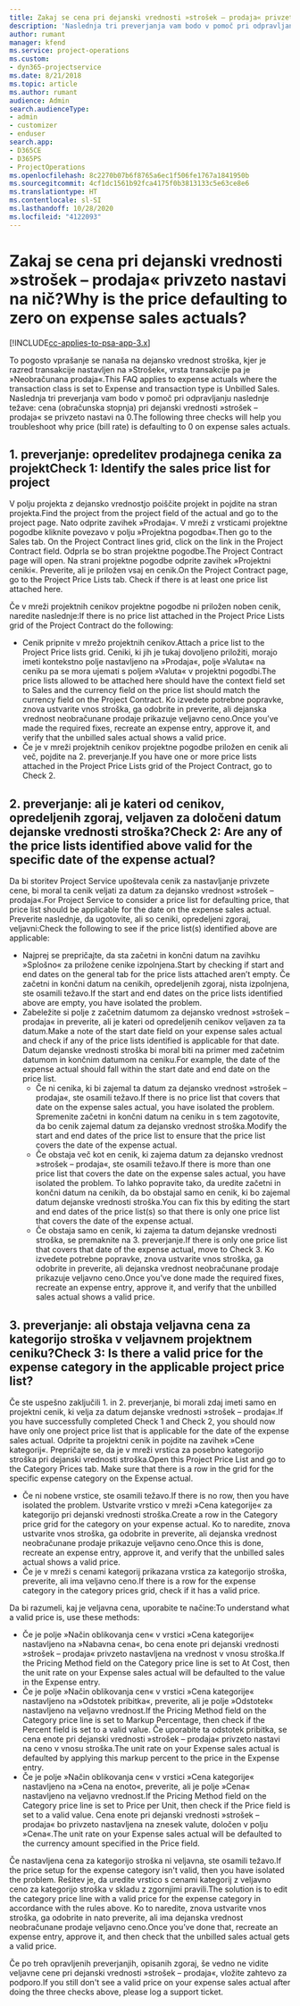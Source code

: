 ```yaml
---
title: Zakaj se cena pri dejanski vrednosti »strošek – prodaja« privzeto nastavi na nič?
description: 'Naslednja tri preverjanja vam bodo v pomoč pri odpravljanju naslednje težave: cena pri dejanski vrednosti »strošek – prodaja« se privzeto nastavi na 0.'
author: rumant
manager: kfend
ms.service: project-operations
ms.custom:
- dyn365-projectservice
ms.date: 8/21/2018
ms.topic: article
ms.author: rumant
audience: Admin
search.audienceType:
- admin
- customizer
- enduser
search.app:
- D365CE
- D365PS
- ProjectOperations
ms.openlocfilehash: 8c2270b07b6f8765a6ec1f506fe1767a1841950b
ms.sourcegitcommit: 4cf1dc1561b92fca4175f0b3813133c5e63ce8e6
ms.translationtype: HT
ms.contentlocale: sl-SI
ms.lasthandoff: 10/28/2020
ms.locfileid: "4122093"
---
```

# <a name="why-is-the-price-defaulting-to-zero-on-expense-sales-actuals"></a><span data-ttu-id="2b4c9-103">Zakaj se cena pri dejanski vrednosti »strošek – prodaja« privzeto nastavi na nič?</span><span class="sxs-lookup"><span data-stu-id="2b4c9-103">Why is the price defaulting to zero on expense sales actuals?</span></span>

[!INCLUDE[cc-applies-to-psa-app-3.x](../includes/cc-applies-to-psa-app-3x.md)]

<span data-ttu-id="2b4c9-104">To pogosto vprašanje se nanaša na dejansko vrednost stroška, kjer je razred transakcije nastavljen na »Strošek«, vrsta transakcije pa je »Neobračunana prodaja«.</span><span class="sxs-lookup"><span data-stu-id="2b4c9-104">This FAQ applies to expense actuals where the transaction class is set to Expense and transaction type is Unbilled Sales.</span></span> <span data-ttu-id="2b4c9-105">Naslednja tri preverjanja vam bodo v pomoč pri odpravljanju naslednje težave: cena (obračunska stopnja) pri dejanski vrednosti »strošek – prodaja« se privzeto nastavi na 0.</span><span class="sxs-lookup"><span data-stu-id="2b4c9-105">The following three checks will help you troubleshoot why price (bill rate) is defaulting to 0 on expense sales actuals.</span></span>

## <a name="check-1-identify-the-sales-price-list-for-project"></a><span data-ttu-id="2b4c9-106">1. preverjanje: opredelitev prodajnega cenika za projekt</span><span class="sxs-lookup"><span data-stu-id="2b4c9-106">Check 1: Identify the sales price list for project</span></span>

<span data-ttu-id="2b4c9-107">V polju projekta z dejansko vrednostjo poiščite projekt in pojdite na stran projekta.</span><span class="sxs-lookup"><span data-stu-id="2b4c9-107">Find the project from the project field of the actual and go to the project page.</span></span> <span data-ttu-id="2b4c9-108">Nato odprite zavihek »Prodaja«. V mreži z vrsticami projektne pogodbe kliknite povezavo v polju »Projektna pogodba«.</span><span class="sxs-lookup"><span data-stu-id="2b4c9-108">Then go to the Sales tab. On the Project Contract lines grid, click on the link in the Project Contract field.</span></span> <span data-ttu-id="2b4c9-109">Odprla se bo stran projektne pogodbe.</span><span class="sxs-lookup"><span data-stu-id="2b4c9-109">The Project Contract page will open.</span></span> <span data-ttu-id="2b4c9-110">Na strani projektne pogodbe odprite zavihek »Projektni ceniki«. Preverite, ali je priložen vsaj en cenik.</span><span class="sxs-lookup"><span data-stu-id="2b4c9-110">On the Project Contract page, go to the Project Price Lists tab. Check if there is at least one price list attached here.</span></span>

<span data-ttu-id="2b4c9-111">Če v mreži projektnih cenikov projektne pogodbe ni priložen noben cenik, naredite naslednje:</span><span class="sxs-lookup"><span data-stu-id="2b4c9-111">If there is no price list attached in the Project Price Lists grid of the Project Contract do the following:</span></span>

- <span data-ttu-id="2b4c9-112">Cenik pripnite v mrežo projektnih cenikov.</span><span class="sxs-lookup"><span data-stu-id="2b4c9-112">Attach a price list to the Project Price lists grid.</span></span> <span data-ttu-id="2b4c9-113">Ceniki, ki jih je tukaj dovoljeno priložiti, morajo imeti kontekstno polje nastavljeno na »Prodaja«, polje »Valuta« na ceniku pa se mora ujemati s poljem »Valuta« v projektni pogodbi.</span><span class="sxs-lookup"><span data-stu-id="2b4c9-113">The price lists allowed to be attached here should have the context field set to Sales and the currency field on the price list should match the currency field on the Project Contract.</span></span> <span data-ttu-id="2b4c9-114">Ko izvedete potrebne popravke, znova ustvarite vnos stroška, ga odobrite in preverite, ali dejanska vrednost neobračunane prodaje prikazuje veljavno ceno.</span><span class="sxs-lookup"><span data-stu-id="2b4c9-114">Once you’ve made the required fixes, recreate an expense entry, approve it, and verify that the unbilled sales actual shows a valid price.</span></span>
- <span data-ttu-id="2b4c9-115">Če je v mreži projektnih cenikov projektne pogodbe priložen en cenik ali več, pojdite na 2. preverjanje.</span><span class="sxs-lookup"><span data-stu-id="2b4c9-115">If you have one or more price lists attached in the Project Price Lists grid of the Project Contract, go to Check 2.</span></span>

## <a name="check-2-are-any-of-the-price-lists-identified-above-valid-for-the-specific-date-of-the-expense-actual"></a><span data-ttu-id="2b4c9-116">2. preverjanje: ali je kateri od cenikov, opredeljenih zgoraj, veljaven za določeni datum dejanske vrednosti stroška?</span><span class="sxs-lookup"><span data-stu-id="2b4c9-116">Check 2: Are any of the price lists identified above valid for the specific date of the expense actual?</span></span>

<span data-ttu-id="2b4c9-117">Da bi storitev Project Service upoštevala cenik za nastavljanje privzete cene, bi moral ta cenik veljati za datum za dejansko vrednost »strošek – prodaja«.</span><span class="sxs-lookup"><span data-stu-id="2b4c9-117">For Project Service to consider a price list for defaulting price, that price list should be applicable for the date on the expense sales actual.</span></span> <span data-ttu-id="2b4c9-118">Preverite naslednje, da ugotovite, ali so ceniki, opredeljeni zgoraj, veljavni:</span><span class="sxs-lookup"><span data-stu-id="2b4c9-118">Check the following to see if the price list(s) identified above are applicable:</span></span>

- <span data-ttu-id="2b4c9-119">Najprej se prepričajte, da sta začetni in končni datum na zavihku »Splošno« za priložene cenike izpolnjena.</span><span class="sxs-lookup"><span data-stu-id="2b4c9-119">Start by checking if start and end dates on the general tab for the price lists attached aren’t empty.</span></span> <span data-ttu-id="2b4c9-120">Če začetni in končni datum na cenikih, opredeljenih zgoraj, nista izpolnjena, ste osamili težavo.</span><span class="sxs-lookup"><span data-stu-id="2b4c9-120">If the start and end dates on the price lists identified above are empty, you have isolated the problem.</span></span> 
- <span data-ttu-id="2b4c9-121">Zabeležite si polje z začetnim datumom za dejansko vrednost »strošek – prodaja« in preverite, ali je kateri od opredeljenih cenikov veljaven za ta datum.</span><span class="sxs-lookup"><span data-stu-id="2b4c9-121">Make a note of the start date field on your expense sales actual and check if any of the price lists identified is applicable for that date.</span></span> <span data-ttu-id="2b4c9-122">Datum dejanske vrednosti stroška bi moral biti na primer med začetnim datumom in končnim datumom na ceniku.</span><span class="sxs-lookup"><span data-stu-id="2b4c9-122">For example, the date of the expense actual should fall within the start date and end date on the price list.</span></span> 
    - <span data-ttu-id="2b4c9-123">Če ni cenika, ki bi zajemal ta datum za dejansko vrednost »strošek – prodaja«, ste osamili težavo.</span><span class="sxs-lookup"><span data-stu-id="2b4c9-123">If there is no price list that covers that date on the expense sales actual, you have isolated the problem.</span></span> <span data-ttu-id="2b4c9-124">Spremenite začetni in končni datum na ceniku in s tem zagotovite, da bo cenik zajemal datum za dejansko vrednost stroška.</span><span class="sxs-lookup"><span data-stu-id="2b4c9-124">Modify the start and end dates of the price list to ensure that the price list covers the date of the expense actual.</span></span> 
    - <span data-ttu-id="2b4c9-125">Če obstaja več kot en cenik, ki zajema datum za dejansko vrednost »strošek – prodaja«, ste osamili težavo.</span><span class="sxs-lookup"><span data-stu-id="2b4c9-125">If there is more than one price list that covers the date on the expense sales actual, you have isolated the problem.</span></span> <span data-ttu-id="2b4c9-126">To lahko popravite tako, da uredite začetni in končni datum na cenikih, da bo obstajal samo en cenik, ki bo zajemal datum dejanske vrednosti stroška.</span><span class="sxs-lookup"><span data-stu-id="2b4c9-126">You can fix this by editing the start and end dates of the price list(s) so that there is only one price list that covers the date of the expense actual.</span></span> 
    - <span data-ttu-id="2b4c9-127">Če obstaja samo en cenik, ki zajema ta datum dejanske vrednosti stroška, se premaknite na 3. preverjanje.</span><span class="sxs-lookup"><span data-stu-id="2b4c9-127">If there is only one price list that covers that date of the expense actual, move to Check 3.</span></span>
<span data-ttu-id="2b4c9-128">Ko izvedete potrebne popravke, znova ustvarite vnos stroška, ga odobrite in preverite, ali dejanska vrednost neobračunane prodaje prikazuje veljavno ceno.</span><span class="sxs-lookup"><span data-stu-id="2b4c9-128">Once you’ve done made the required fixes, recreate an expense entry, approve it, and verify that the unbilled sales actual shows a valid price.</span></span>

## <a name="check-3-is-there-a-valid-price-for-the-expense-category-in-the-applicable-project-price-list"></a><span data-ttu-id="2b4c9-129">3. preverjanje: ali obstaja veljavna cena za kategorijo stroška v veljavnem projektnem ceniku?</span><span class="sxs-lookup"><span data-stu-id="2b4c9-129">Check 3: Is there a valid price for the expense category in the applicable project price list?</span></span> 

<span data-ttu-id="2b4c9-130">Če ste uspešno zaključili 1. in 2. preverjanje, bi morali zdaj imeti samo en projektni cenik, ki velja za datum dejanske vrednosti »strošek – prodaja«.</span><span class="sxs-lookup"><span data-stu-id="2b4c9-130">If you have successfully completed Check 1 and Check 2, you should now have only one project price list that is applicable for the date of the expense sales actual.</span></span> <span data-ttu-id="2b4c9-131">Odprite ta projektni cenik in pojdite na zavihek »Cene kategorij«. Prepričajte se, da je v mreži vrstica za posebno kategorijo stroška pri dejanski vrednosti stroška.</span><span class="sxs-lookup"><span data-stu-id="2b4c9-131">Open this Project Price List and go to the Category Prices tab. Make sure that there is a row in the grid for the specific expense category on the Expense actual.</span></span>
 
- <span data-ttu-id="2b4c9-132">Če ni nobene vrstice, ste osamili težavo.</span><span class="sxs-lookup"><span data-stu-id="2b4c9-132">If there is no row, then you have isolated the problem.</span></span> <span data-ttu-id="2b4c9-133">Ustvarite vrstico v mreži »Cena kategorije« za kategorijo pri dejanski vrednosti stroška.</span><span class="sxs-lookup"><span data-stu-id="2b4c9-133">Create a row in the Category price grid for the category on your expense actual.</span></span> <span data-ttu-id="2b4c9-134">Ko to naredite, znova ustvarite vnos stroška, ga odobrite in preverite, ali dejanska vrednost neobračunane prodaje prikazuje veljavno ceno.</span><span class="sxs-lookup"><span data-stu-id="2b4c9-134">Once this is done, recreate an expense entry, approve it, and verify that the unbilled sales actual shows a valid price.</span></span> 
- <span data-ttu-id="2b4c9-135">Če je v mreži s cenami kategorij prikazana vrstica za kategorijo stroška, preverite, ali ima veljavno ceno.</span><span class="sxs-lookup"><span data-stu-id="2b4c9-135">If there is a row for the expense category in the category prices grid, check if it has a valid price.</span></span>

<span data-ttu-id="2b4c9-136">Da bi razumeli, kaj je veljavna cena, uporabite te načine:</span><span class="sxs-lookup"><span data-stu-id="2b4c9-136">To understand what a valid price is, use these methods:</span></span>

- <span data-ttu-id="2b4c9-137">Če je polje »Način oblikovanja cen« v vrstici »Cena kategorije« nastavljeno na »Nabavna cena«, bo cena enote pri dejanski vrednosti »strošek – prodaja« privzeto nastavljena na vrednost v vnosu stroška.</span><span class="sxs-lookup"><span data-stu-id="2b4c9-137">If the Pricing Method field on the Category price line is set to At Cost, then the unit rate on your Expense sales actual will be defaulted to the value in the Expense entry.</span></span>
- <span data-ttu-id="2b4c9-138">Če je polje »Način oblikovanja cen« v vrstici »Cena kategorije« nastavljeno na »Odstotek pribitka«, preverite, ali je polje »Odstotek« nastavljeno na veljavno vrednost.</span><span class="sxs-lookup"><span data-stu-id="2b4c9-138">If the Pricing Method field on the Category price line is set to Markup Percentage, then check if the Percent field is set to a valid value.</span></span> <span data-ttu-id="2b4c9-139">Če uporabite ta odstotek pribitka, se cena enote pri dejanski vrednosti »strošek – prodaja« privzeto nastavi na ceno v vnosu stroška.</span><span class="sxs-lookup"><span data-stu-id="2b4c9-139">The unit rate on your Expense sales actual is defaulted by applying this markup percent to the price in the Expense entry.</span></span>
- <span data-ttu-id="2b4c9-140">Če je polje »Način oblikovanja cen« v vrstici »Cena kategorije« nastavljeno na »Cena na enoto«, preverite, ali je polje »Cena« nastavljeno na veljavno vrednost.</span><span class="sxs-lookup"><span data-stu-id="2b4c9-140">If the Pricing Method field on the Category price line is set to Price per Unit, then check if the Price field is set to a valid value.</span></span> <span data-ttu-id="2b4c9-141">Cena enote pri dejanski vrednosti »strošek – prodaja« bo privzeto nastavljena na znesek valute, določen v polju »Cena«.</span><span class="sxs-lookup"><span data-stu-id="2b4c9-141">The unit rate on your Expense sales actual will be defaulted to the currency amount specified in the Price field.</span></span>

<span data-ttu-id="2b4c9-142">Če nastavljena cena za kategorijo stroška ni veljavna, ste osamili težavo.</span><span class="sxs-lookup"><span data-stu-id="2b4c9-142">If the price setup for the expense category isn't valid, then you have isolated the problem.</span></span> <span data-ttu-id="2b4c9-143">Rešitev je, da uredite vrstico s cenami kategorij z veljavno ceno za kategorijo stroška v skladu z zgornjimi pravili.</span><span class="sxs-lookup"><span data-stu-id="2b4c9-143">The solution is to edit the category price line with a valid price for the expense category in accordance with the rules above.</span></span> <span data-ttu-id="2b4c9-144">Ko to naredite, znova ustvarite vnos stroška, ga odobrite in nato preverite, ali ima dejanska vrednost neobračunane prodaje veljavno ceno.</span><span class="sxs-lookup"><span data-stu-id="2b4c9-144">Once you’ve done that, recreate an expense entry, approve it, and then check that the unbilled sales actual gets a valid price.</span></span>

<span data-ttu-id="2b4c9-145">Če po treh opravljenih preverjanjih, opisanih zgoraj, še vedno ne vidite veljavne cene pri dejanski vrednosti »strošek – prodaja«, vložite zahtevo za podporo.</span><span class="sxs-lookup"><span data-stu-id="2b4c9-145">If you still don't see a valid price on your expense sales actual after doing the three checks above, please log a support ticket.</span></span>



